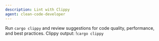 ```yaml
---
description: Lint with Clippy
agent: clean-code-developer
---
```

Run `cargo clippy` and review suggestions for code quality, performance, and best practices.
Clippy output: !`cargo clippy`